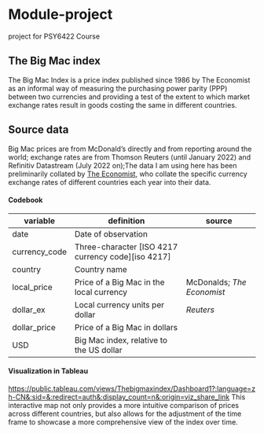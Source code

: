 # Module-project
project for PSY6422 Course

## The Big Mac index
The Big Mac Index is a price index published since 1986 by The Economist as an informal way of measuring the purchasing power parity (PPP) between two currencies and providing a test of the extent to which market exchange rates result in goods costing the same in different countries. 

## Source data
Big Mac prices are from McDonald’s directly and from reporting around the world; exchange rates are from Thomson Reuters (until January 2022) and Refinitiv Datastream (July 2022 on);The data I am using here has been preliminarily collated by [The Economist](https://github.com/TheEconomist/big-mac-data.git), who collate the specific currency exchange rates of different countries each year into their data.

#### Codebook

| variable      | definition                                            | source                     |
| ------------- | ----------------------------------------------------- | -------------------------- |
| date          | Date of observation                                   |
| currency_code | Three-character [ISO 4217 currency code][iso 4217]    |
| country       | Country name                                          |
| local_price   | Price of a Big Mac in the local currency              | McDonalds; _The Economist_ |
| dollar_ex     | Local currency units per dollar                       | _Reuters_                  |
| dollar_price  | Price of a Big Mac in dollars                         |
| USD           | Big Mac index, relative to the US dollar              |

####  Visualization in Tableau

https://public.tableau.com/views/Thebigmaxindex/Dashboard1?:language=zh-CN&:sid=&:redirect=auth&:display_count=n&:origin=viz_share_link
This interactive map not only provides a more intuitive comparison of prices across different countries, but also allows for the adjustment of the time frame to showcase a more comprehensive view of the index over time.


